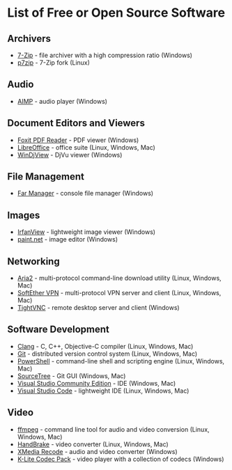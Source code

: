# List of Free or Open Source Software

## Archivers
* [7-Zip](https://www.7-zip.org/) - file archiver with a high compression ratio (Windows)
* [p7zip](https://github.com/jinfeihan57/p7zip) - 7-Zip fork (Linux)

## Audio
* [AIMP](https://www.aimp.ru/) - audio player (Windows)

## Document Editors and Viewers
* [Foxit PDF Reader](https://www.foxit.com/pdf-reader/) - PDF viewer (Windows)
* [LibreOffice](https://www.libreoffice.org/) - office suite (Linux, Windows, Mac)
* [WinDjView](https://windjview.sourceforge.io/) - DjVu viewer (Windows)

## File Management
* [Far Manager](https://farmanager.com/) - console file manager (Windows)

## Images
* [IrfanView](https://www.irfanview.com/) - lightweight image viewer (Windows)
* [paint.net](https://www.getpaint.net/) - image editor (Windows)

## Networking
* [Aria2](https://aria2.github.io/) - multi-protocol command-line download utility (Linux, Windows, Mac)
* [SoftEther VPN](https://www.softether.org/) - multi-protocol VPN server and client (Linux, Windows, Mac)
* [TightVNC](https://www.tightvnc.com/) - remote desktop server and client (Windows)

## Software Development
* [Clang](https://clang.llvm.org/) - C, C++, Objective-C compiler (Linux, Windows, Mac)
* [Git](https://git-scm.com/) - distributed version control system (Linux, Windows, Mac)
* [PowerShell](https://github.com/PowerShell/PowerShell/releases) - command-line shell and scripting engine (Linux, Windows, Mac)
* [SourceTree](https://www.sourcetreeapp.com/) - Git GUI (Windows, Mac)
* [Visual Studio Community Edition](https://visualstudio.microsoft.com/) - IDE (Windows, Mac)
* [Visual Studio Code](https://code.visualstudio.com/) - lightweight IDE (Linux, Windows, Mac)

## Video
* [ffmpeg](https://ffmpeg.org/) - command line tool for audio and video conversion (Linux, Windows, Mac)
* [HandBrake](https://handbrake.fr/) - video converter (Linux, Windows, Mac)
* [XMedia Recode](https://www.xmedia-recode.de/en/) - audio and video converter (Windows)
* [K-Lite Codec Pack](https://codecguide.com/) - video player with a collection of codecs (Windows)

